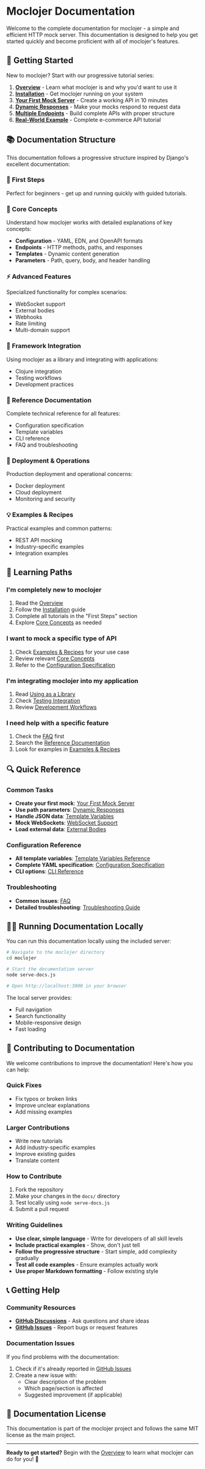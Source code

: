 # Moclojer Documentation

Welcome to the complete documentation for moclojer - a simple and efficient HTTP mock server. This documentation is designed to help you get started quickly and become proficient with all of moclojer's features.

## 🚀 Getting Started

New to moclojer? Start with our progressive tutorial series:

1. **[Overview](getting-started/overview.md)** - Learn what moclojer is and why you'd want to use it
2. **[Installation](getting-started/installation.md)** - Get moclojer running on your system
3. **[Your First Mock Server](getting-started/your-first-mock.md)** - Create a working API in 10 minutes
4. **[Dynamic Responses](getting-started/dynamic-responses.md)** - Make your mocks respond to request data
5. **[Multiple Endpoints](getting-started/multiple-endpoints.md)** - Build complete APIs with proper structure
6. **[Real-World Example](getting-started/real-world-example.md)** - Complete e-commerce API tutorial

## 📚 Documentation Structure

This documentation follows a progressive structure inspired by Django's excellent documentation:

### 🎯 First Steps
Perfect for beginners - get up and running quickly with guided tutorials.

### 🧠 Core Concepts
Understand how moclojer works with detailed explanations of key concepts:
- **Configuration** - YAML, EDN, and OpenAPI formats
- **Endpoints** - HTTP methods, paths, and responses
- **Templates** - Dynamic content generation
- **Parameters** - Path, query, body, and header handling

### ⚡ Advanced Features
Specialized functionality for complex scenarios:
- WebSocket support
- External bodies
- Webhooks
- Rate limiting
- Multi-domain support

### 🔧 Framework Integration
Using moclojer as a library and integrating with applications:
- Clojure integration
- Testing workflows
- Development practices

### 📖 Reference Documentation
Complete technical reference for all features:
- Configuration specification
- Template variables
- CLI reference
- FAQ and troubleshooting

### 🚀 Deployment & Operations
Production deployment and operational concerns:
- Docker deployment
- Cloud deployment
- Monitoring and security

### 💡 Examples & Recipes
Practical examples and common patterns:
- REST API mocking
- Industry-specific examples
- Integration examples

## 🎯 Learning Paths

### I'm completely new to moclojer
1. Read the [Overview](getting-started/overview.md)
2. Follow the [Installation](getting-started/installation.md) guide
3. Complete all tutorials in the "First Steps" section
4. Explore [Core Concepts](topics/) as needed

### I want to mock a specific type of API
1. Check [Examples & Recipes](examples/) for your use case
2. Review relevant [Core Concepts](topics/)
3. Refer to the [Configuration Specification](reference/configuration-spec.md)

### I'm integrating moclojer into my application
1. Read [Using as a Library](framework/using-as-library.md)
2. Check [Testing Integration](framework/testing-integration.md)
3. Review [Development Workflows](framework/development-workflows.md)

### I need help with a specific feature
1. Check the [FAQ](reference/faq.md) first
2. Search the [Reference Documentation](reference/)
3. Look for examples in [Examples & Recipes](examples/)

## 🔍 Quick Reference

### Common Tasks
- **Create your first mock**: [Your First Mock Server](getting-started/your-first-mock.md)
- **Use path parameters**: [Dynamic Responses](getting-started/dynamic-responses.md#step-2-path-parameters)
- **Handle JSON data**: [Template Variables](topics/templates/template-variables.md#json-body-parameters)
- **Mock WebSockets**: [WebSocket Support](advanced/websocket-support.md)
- **Load external data**: [External Bodies](advanced/external-bodies.md)

### Configuration Reference
- **All template variables**: [Template Variables Reference](topics/templates/template-variables.md)
- **Complete YAML specification**: [Configuration Specification](reference/configuration-spec.md)
- **CLI options**: [CLI Reference](reference/cli-reference.md)

### Troubleshooting
- **Common issues**: [FAQ](reference/faq.md)
- **Detailed troubleshooting**: [Troubleshooting Guide](reference/troubleshooting.md)

## 🏃‍♂️ Running Documentation Locally

You can run this documentation locally using the included server:

```bash
# Navigate to the moclojer directory
cd moclojer

# Start the documentation server
node serve-docs.js

# Open http://localhost:3000 in your browser
```

The local server provides:
- Full navigation
- Search functionality
- Mobile-responsive design
- Fast loading

## 🤝 Contributing to Documentation

We welcome contributions to improve the documentation! Here's how you can help:

### Quick Fixes
- Fix typos or broken links
- Improve unclear explanations
- Add missing examples

### Larger Contributions
- Write new tutorials
- Add industry-specific examples
- Improve existing guides
- Translate content

### How to Contribute
1. Fork the repository
2. Make your changes in the `docs/` directory
3. Test locally using `node serve-docs.js`
4. Submit a pull request

### Writing Guidelines
- **Use clear, simple language** - Write for developers of all skill levels
- **Include practical examples** - Show, don't just tell
- **Follow the progressive structure** - Start simple, add complexity gradually
- **Test all code examples** - Ensure examples actually work
- **Use proper Markdown formatting** - Follow existing style
## 📞 Getting Help

### Community Resources
- **[GitHub Discussions](https://github.com/moclojer/moclojer/discussions)** - Ask questions and share ideas
- **[GitHub Issues](https://github.com/moclojer/moclojer/issues)** - Report bugs or request features

### Documentation Issues
If you find problems with the documentation:
1. Check if it's already reported in [GitHub Issues](https://github.com/moclojer/moclojer/issues)
2. Create a new issue with:
   - Clear description of the problem
   - Which page/section is affected
   - Suggested improvement (if applicable)

## 📄 Documentation License

This documentation is part of the moclojer project and follows the same MIT license as the main project.

---

**Ready to get started?** Begin with the [Overview](getting-started/overview.md) to learn what moclojer can do for you! 🚀